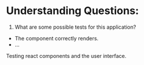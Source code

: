 # Understanding Questions:
1. What are some possible tests for this application?
* The component correctly renders.
* ...


Testing react components and the user interface. 